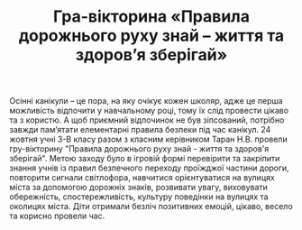 ﻿---
title: Гра-вікторина «Правила дорожнього руху знай – життя та здоров’я зберігай»
---

Осінні канікули – це пора, на яку очікує кожен школяр, адже це перша можливість відпочити у навчальному році, тому їх слід провести цікаво та з користю. А щоб приємний відпочинок не був зіпсований, потрібно завжди пам’ятати елементарні правила безпеки під час канікул. 24 жовтня учні 3-В класу разом з класним керівником Таран Н.В. провели гру-вікторину "Правила дорожнього руху знай - життя та здоров'я зберігай". Метою заходу було в ігровій формі перевірити та закріпити знання учнів із правил безпечного переходу проїжджої частини дороги, повторити сигнали світлофора, навчитися орієнтуватися на вулицях міста за допомогою дорожніх знаків, розвивати увагу, виховувати обережність, спостережливість, культуру поведінки на вулицях та околицях міста. Діти отримали безліч позитивних емоцій, цікаво, весело та корисно провели час.

<slideshow />

